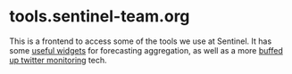 # tools.sentinel-team.org

This is a frontend to access some of the tools we use at Sentinel. It has some [useful widgets](https://tools.sentinel-team.org/) for forecasting aggregation, as well as a more [buffed up twitter monitoring](https://tools.sentinel-team.org/twit.html) tech.
